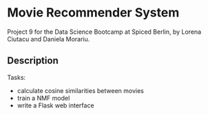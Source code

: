 # Movie Recommender System

Project 9 for the Data Science Bootcamp at Spiced Berlin, by Lorena Ciutacu and Daniela Morariu.

## Description

Tasks:
- calculate cosine similarities between movies
- train a NMF model
- write a Flask web interface